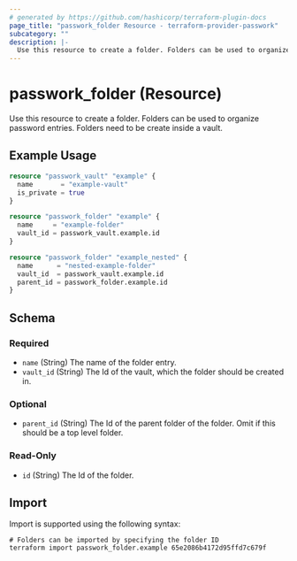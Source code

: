 ```yaml
---
# generated by https://github.com/hashicorp/terraform-plugin-docs
page_title: "passwork_folder Resource - terraform-provider-passwork"
subcategory: ""
description: |-
  Use this resource to create a folder. Folders can be used to organize password entries. Folders need to be create inside a vault.
---
```


# passwork_folder (Resource)

Use this resource to create a folder. Folders can be used to organize password entries. Folders need to be create inside a vault.

## Example Usage

```terraform
resource "passwork_vault" "example" {
  name       = "example-vault"
  is_private = true
}

resource "passwork_folder" "example" {
  name     = "example-folder"
  vault_id = passwork_vault.example.id
}

resource "passwork_folder" "example_nested" {
  name      = "nested-example-folder"
  vault_id  = passwork_vault.example.id
  parent_id = passwork_folder.example.id
}
```

<!-- schema generated by tfplugindocs -->
## Schema

### Required

- `name` (String) The name of the folder entry.
- `vault_id` (String) The Id of the vault, which the folder should be created in.

### Optional

- `parent_id` (String) The Id of the parent folder of the folder. Omit if this should be a top level folder.

### Read-Only

- `id` (String) The Id of the folder.

## Import

Import is supported using the following syntax:

```shell
# Folders can be imported by specifying the folder ID 
terraform import passwork_folder.example 65e2086b4172d95ffd7c679f
```
